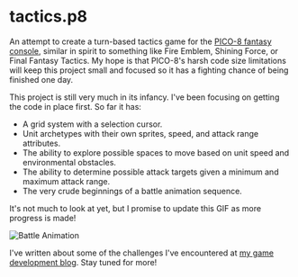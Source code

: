 # tactics.p8

An attempt to create a turn-based tactics game for the [PICO-8 fantasy console](http://www.lexaloffle.com/pico-8.php), similar in spirit to something like Fire Emblem, Shining Force, or Final Fantasy Tactics. My hope is that PICO-8's harsh code size limitations will keep this project small and focused so it has a fighting chance of being finished one day.

This project is still very much in its infancy. I've been focusing on getting the code in place first. So far it has:

- A grid system with a selection cursor.
- Unit archetypes with their own sprites, speed, and attack range attributes.
- The ability to explore possible spaces to move based on unit speed and environmental obstacles.
- The ability to determine possible attack targets given a minimum and maximum attack range.
- The very crude beginnings of a battle animation sequence.

It's not much to look at yet, but I promise to update this GIF as more progress is made!

![Battle Animation](http://i.imgur.com/xZg7P2t.gif)

I've written about some of the challenges I've encountered at [my game development blog](http://www.craigstephenson.us/blog/category/game-development/). Stay tuned for more!

